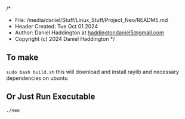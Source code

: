 /*
 * File: /media/daniel/Stuff/Linux_Stuff/Project_Neo/README.md
 * Header Created: Tue Oct 01 2024
 * Author: Daniel Haddington at <haddingtondaniel5@gmail.com>
 * Copyright (c) 2024 Daniel Haddington
 */


## To make

``` sudo bash build.sh ``` this will download and install raylib and necessary dependencies on ubuntu

## Or Just Run Executable

``` ./neo ```
